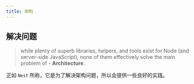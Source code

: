 ```yaml
---
title: 架构
---
```


## 解决问题

> while plenty of superb libraries, helpers, and tools exist for Node (and server-side JavaScript), none of them effectively solve the main problem of - **Architecture**.

正如 `Nest` 所称，它是为了解决架构问题，所以会提供一些良好的实践。